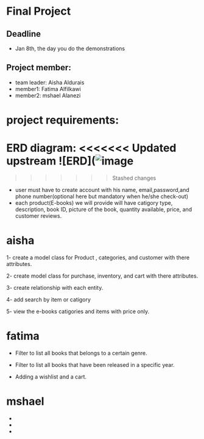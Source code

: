 # Final Project
## Deadline
- Jan 8th, the day you do the demonstrations

## Project member:
  - team leader: Aisha Aldurais
  - member1: Fatima Alfilkawi
  - member2: mshael Alanezi
# project requirements:
ERD diagram:
<<<<<<< Updated upstream
![ERD](![image](https://user-images.githubusercontent.com/93175552/147380849-9245538c-1720-4334-ace2-2ff2e4005490.png)
=======

>>>>>>> Stashed changes


- user must have to create account with his name, email,password,and phone number(optional here but mandatory when he/she check-out)
- each product(E-books) we will provide will have catigory type, description, book ID, picture of the book, quantity available, price, and customer reviews. 
# aisha 
  1- create a model class for Product , categories, and customer with there attributes.
  
  2- create model class for purchase, inventory, and cart with there attributes.
  
  3- create relationship with each entity.
  
  4- add search by item or catigory
  
  5- view the e-books catigories and items with price only.
  
# fatima    
- Filter to list all books that belongs to a certain genre.

- Filter to list all books that have been released in a specific year.

- Adding a wishlist and a cart.

# mshael    
-

-

-

